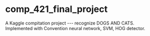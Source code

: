 # comp_421_final_project

A Kaggle compitation project --- recognize DOGS AND CATS.<br>
Implemented with Convention neural network, SVM, HOG detector.
